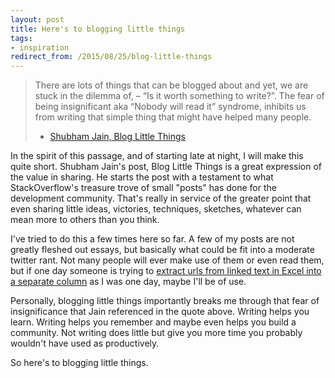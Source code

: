 ```yaml
---
layout: post
title: Here's to blogging little things
tags:
- inspiration
redirect_from: /2015/08/25/blog-little-things
---
```


> There are lots of things that can be blogged about and yet, we are stuck in the dilemma of, – “Is it worth something to write?”. The fear of being insignificant aka “Nobody will read it” syndrome, inhibits us from writing that simple thing that might have helped many people.
> - [Shubham Jain, Blog Little Things](http://coffeecoder.net/blog/blog-little-things/)

In the spirit of this passage, and of starting late at night, I will make this quite short. Shubham Jain's post, Blog Little Things is a great expression of the value in sharing. He starts the post with a testament to what StackOverflow's treasure trove of small "posts" has done for the development community. That's really in service of the greater point that even sharing little ideas, victories, techniques, sketches, whatever can mean more to others than you think.

I've tried to do this a few times here so far. A few of my posts are not greatly fleshed out essays, but basically what could be fit into a moderate twitter rant. Not many people will ever make use of them or even read them, but if one day someone is trying to [extract urls from linked text in Excel into a separate column](/2014/10/08/extract-urls-in-excel.html) as I was one day, maybe I'll be of use.

Personally, blogging little things importantly breaks me through that fear of insignificance that Jain referenced in the quote above. Writing helps you learn. Writing helps you remember and maybe even helps you build a community. Not writing does little but give you more time you probably wouldn't have used as productively.

So here's to blogging little things.
